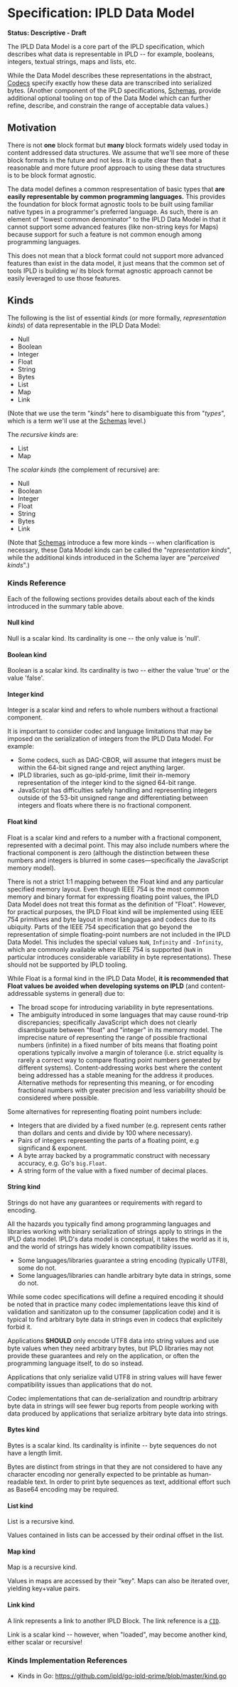 # Specification: IPLD Data Model

**Status: Descriptive - Draft**

The IPLD Data Model is a core part of the IPLD specification,
which describes what data is representable in IPLD --
for example, booleans, integers, textual strings, maps and lists, etc.

While the Data Model describes these representations in the abstract,
[Codecs](../block-layer/codecs) specify exactly how these data are transcribed
into serialized bytes. (Another component of the IPLD specifications,
[Schemas](../schemas), provide additional optional tooling on top of the Data
Model which can further refine, describe, and constrain the range of acceptable
data values.)

Motivation
----------

There is not **one** block format but **many** block formats widely used today in content 
addressed data structures. We assume that we'll see more of these block formats in the 
future and not less. It is quite clear then that a reasonable and more future proof approach 
to using these data structures is to be block format agnostic.

The data model defines a common respresentation of basic types that **are easily representable
by common programming languages.** This provides the foundation for block format agnostic tools
to be built using familiar native types in a programmer's preferred language. As such, there
is an element of "lowest common denominator" to the IPLD Data Model in that it cannot support
some advanced features (like non-string keys for Maps) because support for such a feature
is not common enough among programming languages.

This does not mean that a block format could not support more advanced features than exist in the 
data model, it just means that the common set of tools IPLD is building w/ its block format 
agnostic approach cannot be easily leveraged to use those features.

Kinds
-----

The following is the list of essential _kinds_ (or more formally, _representation kinds_)
of data representable in the IPLD Data Model:

* Null
* Boolean
* Integer
* Float
* String
* Bytes
* List
* Map
* Link

(Note that we use the term "_kinds_" here to disambiguate this from "_types_",
which is a term we'll use at the [Schemas](../schemas) level.)

The _recursive kinds_ are:

* List
* Map

The _scalar kinds_ (the complement of recursive) are:

* Null
* Boolean
* Integer
* Float
* String
* Bytes
* Link

(Note that [Schemas](../schemas) introduce a few more kinds -- when clarification is necessary,
these Data Model kinds can be called the "_representation kinds_",
while the additional kinds introduced in the Schema layer are "_perceived kinds_".)

### Kinds Reference

Each of the following sections provides details about each of the kinds
introduced in the summary table above.

#### Null kind

Null is a scalar kind.  Its cardinality is one -- the only value is 'null'.

#### Boolean kind

Boolean is a scalar kind.  Its cardinality is two -- either the value 'true' or the value 'false'.

#### Integer kind

Integer is a scalar kind and refers to whole numbers without a fractional
component.

It is important to consider codec and language limitations that may be imposed
on the serialization of integers from the IPLD Data Model. For example:

* Some codecs, such as DAG-CBOR, will assume that integers must be within the
  64-bit signed range and reject anything larger.
* IPLD libraries, such as go-ipld-prime, limit their in-memory representation
  of the integer kind to the signed 64-bit range.
* JavaScript has difficulties safely handling and representing integers outside
  of the 53-bit unsigned range and differentiating between integers and floats
  where there is no fractional component.

#### Float kind

Float is a scalar kind and refers to a number with a fractional component,
represented with a decimal point. This may also include numbers where the
fractional component is zero (although the distinction between these numbers
and integers is blurred in some cases—specifically the JavaScript memory model).

There is not a strict 1:1 mapping between the Float kind and any particular
specified memory layout. Even though IEEE 754 is the most common memory and
binary format for expressing floating point values, the IPLD Data Model does
not treat this format as the definition of "Float". However, for practical
purposes, the IPLD Float kind will be implemented using IEEE 754 primitives and
byte layout in most languages and codecs due to its ubiquity. Parts of the IEEE
754 specification that go beyond the representation of simple floating-point
numbers are not included in the IPLD Data Model. This includes the special
values `NaN`, `Infinity` and `-Infinity`, which are commonly available where
IEEE 754 is supported (`NaN` in particular introduces considerable variability
in byte representations). These should not be supported by IPLD tooling.

While Float is a formal kind in the IPLD Data Model, **it is recommended that
Float values be avoided when developing systems on IPLD** (and
content-addressable systems in general) due to:
 * The broad scope for introducing variability in byte representations.
 * The ambiguity introduced in some languages that may cause round-trip
   discrepancies; specifically JavaScript which does not clearly disambiguate
   between "float" and "integer" in its memory model.
The imprecise nature of representing the range of possible fractional numbers
(infinite) in a fixed number of bits means that floating point operations
typically involve a margin of tolerance (i.e. strict equality is rarely a
correct way to compare floating point numbers generated by different systems).
Content-addressing works best where the content being addressed has a
stable meaning for the address it produces. Alternative methods for
representing this meaning, or for encoding fractional numbers with greater
precision and less variability should be considered where possible.

Some alternatives for representing floating point numbers include:

 * Integers that are divided by a fixed number (e.g. represent cents rather
   than dollars and cents and divide by 100 where necessary).
 * Pairs of integers representing the parts of a floating point, e.g
   significand & exponent.
 * A byte array backed by a programmatic construct with necessary accuracy,
   e.g. Go's `big.Float`.
 * A string form of the value with a fixed number of decimal places.

#### String kind

Strings do not have any guarantees or requirements with regard to encoding.

All the hazards you typically find among programming languages and libraries working with binary
serialization of strings apply to strings in the IPLD data model. IPLD's data model is conceptual,
it takes the world as it is, and the world of strings has widely known compatibility issues.

* Some languages/libraries guarantee a string encoding (typically UTF8), some do not.
* Some languages/libraries can handle arbitrary byte data in strings, some do not.

While some codec specifications will define a required encoding it should be noted that in practice
many codec implementations leave this kind of validation and sanitizaton up to the consumer (application
code) and it is typical to find arbitrary byte data in strings even in codecs that explicitely forbid it.

Applications **SHOULD** only encode UTF8 data into string values and use byte values when they need
arbitrary bytes, but IPLD libraries may not provide these guarantees and rely on the application, or often the
programming language itself, to do so instead.

Applications that only serialize valid UTF8 in string values will have fewer compatibility
issues than applications that do not.

Codec implementations that can de-serialization and roundtrip
arbitrary byte data in strings will see fewer bug reports from people working with data produced by
applications that serialize arbitrary byte data into strings.

#### Bytes kind

Bytes is a scalar kind.  Its cardinality is infinite -- byte sequences do not have a length limit.

Bytes are distinct from strings in that they are not considered to have any character encoding nor
generally expected to be printable as human-readable text.
In order to print byte sequences as text, additional effort such as Base64 encoding may be required.

#### List kind

List is a recursive kind.

Values contained in lists can be accessed by their ordinal offset in the list.

#### Map kind

Map is a recursive kind.

Values in maps are accessed by their "key".  Maps can also be iterated over,
yielding key+value pairs.

#### Link kind

A link represents a link to another IPLD Block. The link reference
is a [`CID`](CID.md).

Link is a scalar kind -- however, when "loaded", may become another kind, either scalar or recursive!

### Kinds Implementation References

- Kinds in Go: https://github.com/ipld/go-ipld-prime/blob/master/kind.go
